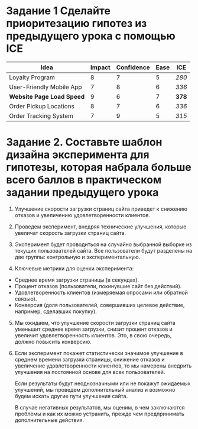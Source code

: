 # Задание 1 Сделайте приоритезацию гипотез из предыдущего урока с помощью ICE

|     Idea    |    Impact   |  Confidence |     Ease    |     ICE     |
|-------------|-------------|-------------|-------------|-------------|
|Loyalty Program           |8|7|5|*280*|
|User-Friendly Mobile App  |7|8|6|*336*|
|**Website Page Load Speed**   |9|6|7|**378**|
|Order Pickup Locations    |8|7|6|*336*|
|Order Tracking System     |7|9|5|*315*|


# Задание 2. Составьте шаблон дизайна эксперимента для гипотезы, которая набрала больше всего баллов в практическом задании предыдущего урока

1. Улучшение скорости загрузки страниц сайта приведет к снижению отказов и увеличению удовлетворенности клиентов.

2. Проведем эксперимент, внедряя технические улучшения, которые увеличат скорость загрузки страниц сайта.

3. Эксперимент будет проводиться на случайно выбранной выборке из текущих пользователей сайта. Все пользователи будут разделены на две группы: контрольную и экспериментальную.

4. Ключевые метрики для оценки эксперимента:

* Среднее время загрузки страницы (в секундах).
* Процент отказов (пользователи, покинувшие сайт без действий).
* Удовлетворенность клиентов (измеряемая опросами или обратной связью).
* Конверсия (доля пользователей, совершивших целевое действие, например, сделавших покупку).

5. Мы ожидаем, что улучшение скорости загрузки страниц сайта уменьшит среднее время загрузки, снизит процент отказов и увеличит удовлетворенность клиентов. Это, в свою очередь, должно повысить конверсию.

6. Если эксперимент покажет статистически значимое улучшение в среднем времени загрузки страницы, снижение отказов и увеличение удовлетворенности клиентов, то мы намерены внедрить улучшения на постоянной основе для всех пользователей.

    Если результаты будут неоднозначными или не покажут ожидаемых улучшений, мы проведем дополнительный анализ и возможно будем искать другие пути улучшения сайта.

    В случае негативных результатов, мы оценим, в чем заключаются проблемы и как их можно устранить, прежде чем предпринимать дополнительные действия.